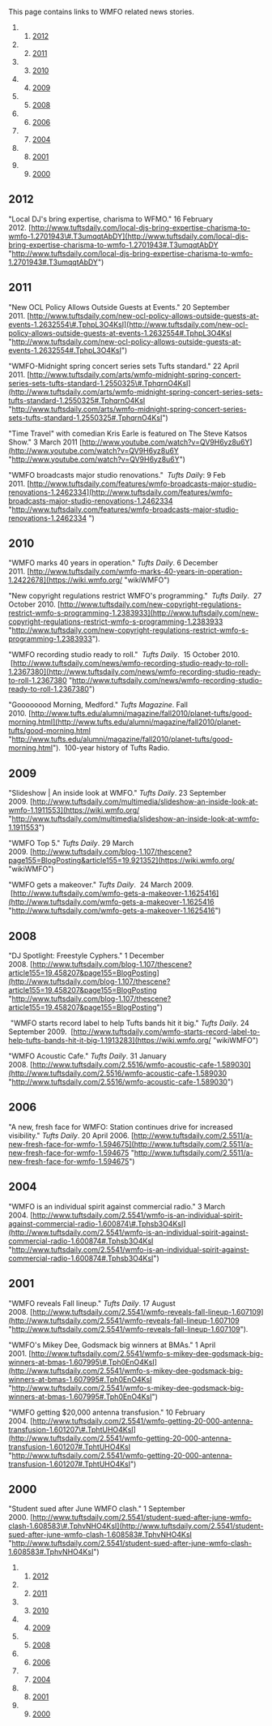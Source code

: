 This page contains links to WMFO related news stories.

1.  1. [2012](https://wiki.wmfo.org/About_WMFO/In_The_News#2012)
2.  2. [2011](https://wiki.wmfo.org/About_WMFO/In_The_News#2011)
3.  3. [2010](https://wiki.wmfo.org/About_WMFO/In_The_News#2010)
4.  4. [2009](https://wiki.wmfo.org/About_WMFO/In_The_News#2009)
5.  5. [2008](https://wiki.wmfo.org/About_WMFO/In_The_News#2008)
6.  6. [2006](https://wiki.wmfo.org/About_WMFO/In_The_News#2006)
7.  7. [2004](https://wiki.wmfo.org/About_WMFO/In_The_News#2004)
8.  8. [2001](https://wiki.wmfo.org/About_WMFO/In_The_News#2001)
9.  9. [2000](https://wiki.wmfo.org/About_WMFO/In_The_News#2000)

2012 
----

"Local DJ's bring expertise, charisma to WFMO." 16 February
2012. [http://www.tuftsdaily.com/local-djs-bring-expertise-charisma-to-wmfo-1.2701943\#.T3umqqtAbDY](http://www.tuftsdaily.com/local-djs-bring-expertise-charisma-to-wmfo-1.2701943#.T3umqqtAbDY "http://www.tuftsdaily.com/local-djs-bring-expertise-charisma-to-wmfo-1.2701943#.T3umqqtAbDY")

2011 
----

"New OCL Policy Allows Outside Guests at Events." 20 September
2011. [http://www.tuftsdaily.com/new-ocl-policy-allows-outside-guests-at-events-1.2632554\#.TphpL3O4KsI](http://www.tuftsdaily.com/new-ocl-policy-allows-outside-guests-at-events-1.2632554#.TphpL3O4KsI "http://www.tuftsdaily.com/new-ocl-policy-allows-outside-guests-at-events-1.2632554#.TphpL3O4KsI")

"WMFO-Midnight spring concert series sets Tufts standard." 22 April
2011. [http://www.tuftsdaily.com/arts/wmfo-midnight-spring-concert-series-sets-tufts-standard-1.2550325\#.TphqrnO4KsI](http://www.tuftsdaily.com/arts/wmfo-midnight-spring-concert-series-sets-tufts-standard-1.2550325#.TphqrnO4KsI "http://www.tuftsdaily.com/arts/wmfo-midnight-spring-concert-series-sets-tufts-standard-1.2550325#.TphqrnO4KsI")

"Time Travel" with comedian Kris Earle is featured on The Steve Katsos
Show." 3 March
2011 [http://www.youtube.com/watch?v=QV9H6yz8u6Y](http://www.youtube.com/watch?v=QV9H6yz8u6Y "http://www.youtube.com/watch?v=QV9H6yz8u6Y")

"WMFO broadcasts major studio renovations."  *Tufts Dail*y: 9 Feb
2011. [http://www.tuftsdaily.com/features/wmfo-broadcasts-major-studio-renovations-1.2462334](http://www.tuftsdaily.com/features/wmfo-broadcasts-major-studio-renovations-1.2462334 "http://www.tuftsdaily.com/features/wmfo-broadcasts-major-studio-renovations-1.2462334 ")

2010 
----

"WMFO marks 40 years in operation." *Tufts Daily*. 6 December
2011. [http://www.tuftsdaily.com/wmfo-marks-40-years-in-operation-1.2422678](https://wiki.wmfo.org/ "wikiWMFO")

"New copyright regulations restrict WMFO's programming."  *Tufts Daily*.
 27 October
2010. [http://www.tuftsdaily.com/new-copyright-regulations-restrict-wmfo-s-programming-1.2383933](http://www.tuftsdaily.com/new-copyright-regulations-restrict-wmfo-s-programming-1.2383933 "http://www.tuftsdaily.com/new-copyright-regulations-restrict-wmfo-s-programming-1.2383933").

"WMFO recording studio ready to roll."  *Tufts Daily*.  15 October 2010.
 [http://www.tuftsdaily.com/news/wmfo-recording-studio-ready-to-roll-1.2367380](http://www.tuftsdaily.com/news/wmfo-recording-studio-ready-to-roll-1.2367380 "http://www.tuftsdaily.com/news/wmfo-recording-studio-ready-to-roll-1.2367380")

"Goooooood Morning, Medford." *Tufts Magazine*. Fall
2010. [http://www.tufts.edu/alumni/magazine/fall2010/planet-tufts/good-morning.html](http://www.tufts.edu/alumni/magazine/fall2010/planet-tufts/good-morning.html "http://www.tufts.edu/alumni/magazine/fall2010/planet-tufts/good-morning.html").
 100-year history of Tufts Radio.

2009 
----

"Slideshow | An inside look at WMFO." *Tufts Daily*. 23 September
2009. [http://www.tuftsdaily.com/multimedia/slideshow-an-inside-look-at-wmfo-1.1911553](https://wiki.wmfo.org/ "http://www.tuftsdaily.com/multimedia/slideshow-an-inside-look-at-wmfo-1.1911553")

"WMFO Top 5." *Tufts Daily*. 29 March
2009. [http://www.tuftsdaily.com/blog-1.107/thescene?page155=BlogPosting&article155=19.921352](https://wiki.wmfo.org/ "wikiWMFO")

"WMFO gets a makeover." *Tufts Daily*.  24 March 2009.
 [http://www.tuftsdaily.com/wmfo-gets-a-makeover-1.1625416](http://www.tuftsdaily.com/wmfo-gets-a-makeover-1.1625416 "http://www.tuftsdaily.com/wmfo-gets-a-makeover-1.1625416")

2008 
----

"DJ Spotlight: Freestyle Cyphers." 1 December
2008. [http://www.tuftsdaily.com/blog-1.107/thescene?article155=19.458207&page155=BlogPosting](http://www.tuftsdaily.com/blog-1.107/thescene?article155=19.458207&page155=BlogPosting "http://www.tuftsdaily.com/blog-1.107/thescene?article155=19.458207&page155=BlogPosting")

 "WMFO starts record label to help Tufts bands hit it big." *Tufts
Daily*. 24 September 2009.
 [http://www.tuftsdaily.com/wmfo-starts-record-label-to-help-tufts-bands-hit-it-big-1.1913283](https://wiki.wmfo.org/ "wikiWMFO")

"WMFO Acoustic Cafe." *Tufts Daily*. 31 January
2008. [http://www.tuftsdaily.com/2.5516/wmfo-acoustic-cafe-1.589030](http://www.tuftsdaily.com/2.5516/wmfo-acoustic-cafe-1.589030 "http://www.tuftsdaily.com/2.5516/wmfo-acoustic-cafe-1.589030")

2006 
----

"A new, fresh face for WMFO: Station continues drive for increased
visibility." *Tufts Daily*. 20 April
2006. [http://www.tuftsdaily.com/2.5511/a-new-fresh-face-for-wmfo-1.594675](http://www.tuftsdaily.com/2.5511/a-new-fresh-face-for-wmfo-1.594675 "http://www.tuftsdaily.com/2.5511/a-new-fresh-face-for-wmfo-1.594675")

2004 
----

"WMFO is an individual spirit against commercial radio." 3 March
2004. [http://www.tuftsdaily.com/2.5541/wmfo-is-an-individual-spirit-against-commercial-radio-1.600874\#.Tphsb3O4KsI](http://www.tuftsdaily.com/2.5541/wmfo-is-an-individual-spirit-against-commercial-radio-1.600874#.Tphsb3O4KsI "http://www.tuftsdaily.com/2.5541/wmfo-is-an-individual-spirit-against-commercial-radio-1.600874#.Tphsb3O4KsI")

2001 
----

"WMFO reveals Fall lineup." *Tufts Daily*. 17 August
2008. [http://www.tuftsdaily.com/2.5541/wmfo-reveals-fall-lineup-1.607109](http://www.tuftsdaily.com/2.5541/wmfo-reveals-fall-lineup-1.607109 "http://www.tuftsdaily.com/2.5541/wmfo-reveals-fall-lineup-1.607109").

"WMFO's Mikey Dee, Godsmack big winners at BMAs." 1 April
2001. [http://www.tuftsdaily.com/2.5541/wmfo-s-mikey-dee-godsmack-big-winners-at-bmas-1.607995\#.Tph0EnO4KsI](http://www.tuftsdaily.com/2.5541/wmfo-s-mikey-dee-godsmack-big-winners-at-bmas-1.607995#.Tph0EnO4KsI "http://www.tuftsdaily.com/2.5541/wmfo-s-mikey-dee-godsmack-big-winners-at-bmas-1.607995#.Tph0EnO4KsI")

"WMFO getting \$20,000 antenna transfusion." 10 February
2004. [http://www.tuftsdaily.com/2.5541/wmfo-getting-20-000-antenna-transfusion-1.601207\#.TphtUHO4KsI](http://www.tuftsdaily.com/2.5541/wmfo-getting-20-000-antenna-transfusion-1.601207#.TphtUHO4KsI "http://www.tuftsdaily.com/2.5541/wmfo-getting-20-000-antenna-transfusion-1.601207#.TphtUHO4KsI")

2000 
----

"Student sued after June WMFO clash." 1 September
2000. [http://www.tuftsdaily.com/2.5541/student-sued-after-june-wmfo-clash-1.608583\#.TphvNHO4KsI](http://www.tuftsdaily.com/2.5541/student-sued-after-june-wmfo-clash-1.608583#.TphvNHO4KsI "http://www.tuftsdaily.com/2.5541/student-sued-after-june-wmfo-clash-1.608583#.TphvNHO4KsI")

1.  1. [2012](#2012)
2.  2. [2011](#2011)
3.  3. [2010](#2010)
4.  4. [2009](#2009)
5.  5. [2008](#2008)
6.  6. [2006](#2006)
7.  7. [2004](#2004)
8.  8. [2001](#2001)
9.  9. [2000](#2000)

